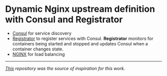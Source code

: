 # Dynamic Nginx upstream definition with Consul and Registrator

* [Consul](http://www.consul.io) for service discovery
* [Registrator](https://github.com/gliderlabs/registrator) to register services with Consul. **Registrator** monitors for containers being started and stopped and updates Consul when a container changes state.
* [NGINX](http://nginx.org/) for load balancing

---
*[This](https://github.com/nginxinc/NGINX-Demos/tree/master/consul-template-demo) repository was the source of inspiration for this work.*
